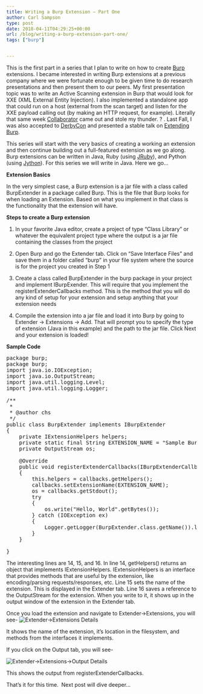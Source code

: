 ```yaml
---
title: Writing a Burp Extension – Part One
author: Carl Sampson
type: post
date: 2018-04-11T04:29:25+00:00
url: /blog/writing-a-burp-extension-part-one/
tags: ["burp"]


---
```

This is the first part in a series that I plan to write on how to create [Burp](https://portswigger.net/burp) extensions. I became interested in writing Burp extensions at a previous company where we were fortunate enough to be given time to do research presentations and then present them to our peers. My first presentation topic was to write an Active Scanning extension in Burp that would look for XXE (XML External Entity Injection). I also implemented a standalone app that could run on a host (external from the scan target) and listen for the XXE payload calling out (by making an HTTP request, for example). Literally that same week [Collaborator](https://portswigger.net/burp/help/collaborator) came out and stole my thunder. ? . Last Fall, I was also accepted to [DerbyCon](https://www.derbycon.com) and presented a stable talk on [Extending Burp](https://chs.us/extendingburptalk/).

This series will start with the very basics of creating a working an extension and then continue building out a full-featured extension as we go along. Burp extensions can be written in Java, Ruby (using [JRuby](http://jruby.org)), and Python (using [Jython](http://www.jython.org)). For this series we will write in Java. Here we go…

**Extension Basics**

In the very simplest case, a Burp extension is a jar file with a class called BurpExtender in a package called Burp. This is the file that Burp looks for when loading an Extension. Based on what you implement in that class is the functionality that the extension will have.

**Steps to create a Burp extension**

1. In your favorite Java editor, create a project of type “Class Library” or whatever the equivalent project type where the output is a jar file containing the classes from the project

2. Open Burp and go the Extender tab. Click on “Save Interface Files” and save them in a folder called “burp” in your file system where the source is for the project you created in Step 1

3. Create a class called BurpExtender in the burp package in your project and implement IBurpExender. This will require that you implement the registerExtenderCallbacks method. This is the method that you will do any kind of setup for your extension and setup anything that your extension needs

4. Compile the extension into a jar file and load it into Burp by going to Extender -> Extensions -> Add. That will prompt you to specify the type of extension (Java in this example) and the path to the jar file. Click Next and your extension is loaded!

**Sample Code**

<pre lang="java" line="1">package burp;
package burp;
import java.io.IOException;
import java.io.OutputStream;
import java.util.logging.Level;
import java.util.logging.Logger;

/**
 *
 * @author chs
 */
public class BurpExtender implements IBurpExtender
{
    private IExtensionHelpers helpers;
    private static final String EXTENSION_NAME = "Sample Burp Extension";
    private OutputStream os;

    @Override
    public void registerExtenderCallbacks(IBurpExtenderCallbacks callbacks)
    {
        this.helpers = callbacks.getHelpers();
        callbacks.setExtensionName(EXTENSION_NAME);
        os = callbacks.getStdout();
        try
        {
            os.write("Hello, World".getBytes());
        } catch (IOException ex)
        {
            Logger.getLogger(BurpExtender.class.getName()).log(Level.SEVERE, null, ex);
        }
    }

}
</pre>

The interesting lines are 14, 15, and 16. In line 14, getHelpers() returns an object that implements IExtensionHelpers. IExtensionHelpers is an interface that provides methods that are useful by the extension, like encoding/parsing requests/responses, etc. Line 15 sets the name of the extension. This is displayed in the Extender tab. Line 16 saves a reference to the OutputStream for the extension. When you write to it, it shows up in the output window of the extension in the Extender tab.

Once you load the extension and navigate to Extender->Extensions, you will see- ![Extender->Extensions Details][1]

It shows the name of the extension, it’s location in the filesystem, and methods from the interfaces it implements.

If you click on the Output tab, you will see-

![Extender->Extensions->Output Details][2]

This shows the output from registerExtenderCallbacks.

That’s it for this time.  Next post will dive deeper…

 [1]: https://chs.us/images/burpextension1.png
 [2]: https://chs.us/images/burpextension2.png
